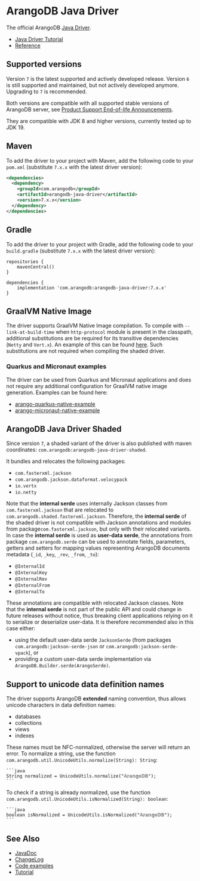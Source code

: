 # ArangoDB Java Driver

The official ArangoDB [Java Driver](https://github.com/arangodb/arangodb-java-driver).

- [Java Driver Tutorial](../tutorial)
- [Reference](./v7_java-reference.md)


## Supported versions

Version `7` is the latest supported and actively developed release.
Version `6` is still supported and maintained, but not actively developed anymore. Upgrading to `7` is recommended.

Both versions are compatible with all supported stable versions of ArangoDB server, see 
[Product Support End-of-life Announcements](https://www.arangodb.com/eol-notice).

They are compatible with JDK 8 and higher versions, currently tested up to JDK 19.


## Maven

To add the driver to your project with Maven, add the following code to your
`pom.xml` (substitute `7.x.x` with the latest driver version):

```xml
<dependencies>
  <dependency>
    <groupId>com.arangodb</groupId>
    <artifactId>arangodb-java-driver</artifactId>
    <version>7.x.x</version>
  </dependency>
</dependencies>
```


## Gradle

To add the driver to your project with Gradle, add the following code to your
`build.gradle` (substitute `7.x.x` with the latest driver version):

```
repositories {
    mavenCentral()
}

dependencies {
    implementation 'com.arangodb:arangodb-java-driver:7.x.x'
}
```


## GraalVM Native Image

The driver supports GraalVM Native Image compilation. 
To compile with `--link-at-build-time` when `http-protocol` module is present in the classpath, additional substitutions
are be required for its transitive dependencies (`Netty` and `Vert.x`). An example of this can be found 
[here](../driver/src/test/java/graal). Such substitutions are not required when compiling the shaded driver. 


### Quarkus and Micronaut examples

The driver can be used from Quarkus and Micronaut applications and does not
require any additional configuration for GraalVM native image generation.
Examples can be found here:

- [arango-quarkus-native-example](https://github.com/arangodb-helper/arango-quarkus-native-example)
- [arango-micronaut-native-example](https://github.com/arangodb-helper/arango-micronaut-native-example)


## ArangoDB Java Driver Shaded

Since version `7`, a shaded variant of the driver is also published with maven coordinates:
`com.arangodb:arangodb-java-driver-shaded`.

It bundles and relocates the following packages:
- `com.fasterxml.jackson`
- `com.arangodb.jackson.dataformat.velocypack`
- `io.vertx`
- `io.netty`

Note that the **internal serde** uses internally Jackson classes from `com.fasterxml.jackson` that are relocated
to `com.arangodb.shaded.fasterxml.jackson`. Therefore, the **internal serde** of the shaded driver is not
compatible with Jackson annotations and modules from package`com.fasterxml.jackson`, but only with their relocated
variants. In case the **internal serde** is used as **user-data serde**, the annotations from package
`com.arangodb.serde` can be used to annotate fields, parameters, getters and setters for mapping values representing
ArangoDB documents metadata (`_id`, `_key`, `_rev`, `_from`, `_to`):
- `@InternalId`
- `@InternalKey`
- `@InternalRev`
- `@InternalFrom`
- `@InternalTo`

These annotations are compatible with relocated Jackson classes.
Note that the **internal serde** is not part of the public API and could change in future releases without notice, thus
breaking client applications relying on it to serialize or deserialize user-data. It is therefore recommended also in
this case either:
- using the default user-data serde `JacksonSerde` (from packages `com.arangodb:jackson-serde-json` or
  `com.arangodb:jackson-serde-vpack`), or
- providing a custom user-data serde implementation via `ArangoDB.Builder.serde(ArangoSerde)`.


## Support to unicode data definition names

The driver supports ArangoDB **extended** naming convention, thus allows unicode characters in data definition names:
- databases
- collections
- views
- indexes

These names must be NFC-normalized, otherwise the server will return an error.
To normalize a string, use the function `com.arangodb.util.UnicodeUtils.normalize(String): String`:

    ```java 
    String normalized = UnicodeUtils.normalize("𝔸𝕣𝕒𝕟𝕘𝕠𝔻𝔹");
    ```

To check if a string is already normalized, use the
function `com.arangodb.util.UnicodeUtils.isNormalized(String): boolean`:

    ```java 
    boolean isNormalized = UnicodeUtils.isNormalized("𝔸𝕣𝕒𝕟𝕘𝕠𝔻𝔹");
    ```

## See Also

- [JavaDoc](https://www.javadoc.io/doc/com.arangodb/arangodb-java-driver/latest/index.html)
- [ChangeLog](../ChangeLog.md)
- [Code examples](../driver/src/test/java/com/arangodb/example)
- [Tutorial](../tutorial)
